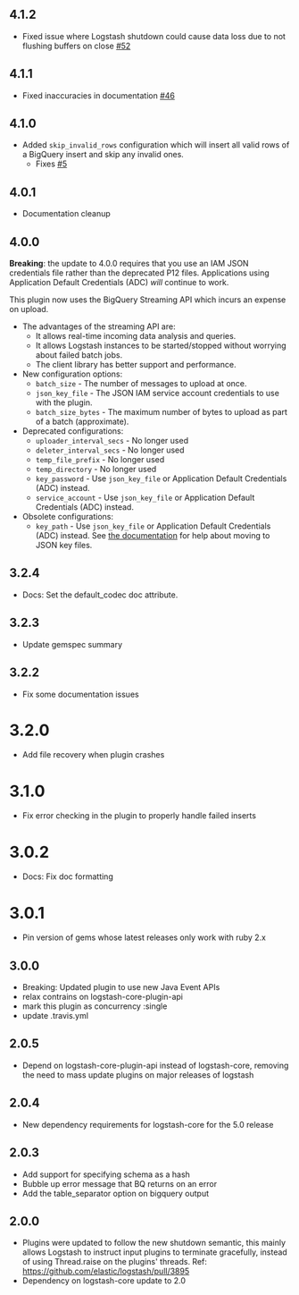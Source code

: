 ## 4.1.2
 - Fixed issue where Logstash shutdown could cause data loss due to not flushing buffers on close [#52](https://github.com/logstash-plugins/logstash-output-google_bigquery/pull/52)

## 4.1.1
 - Fixed inaccuracies in documentation [#46](https://github.com/logstash-plugins/logstash-output-google_bigquery/pull/46) 

## 4.1.0
 - Added `skip_invalid_rows` configuration which will insert all valid rows of a BigQuery insert
   and skip any invalid ones.
    - Fixes [#5](https://github.com/logstash-plugins/logstash-output-google_bigquery/issues/5)

## 4.0.1
 - Documentation cleanup

## 4.0.0

**Breaking**: the update to 4.0.0 requires that you use an IAM JSON credentials file
rather than the deprecated P12 files.
Applications using Application Default Credentials (ADC) _will_ continue to work.

This plugin now uses the BigQuery Streaming API which incurs an expense on upload.

 - The advantages of the streaming API are:
    - It allows real-time incoming data analysis and queries.
    - It allows Logstash instances to be started/stopped without worrying about failed batch jobs.
    - The client library has better support and performance.
 - New configuration options:
    - `batch_size` - The number of messages to upload at once.
    - `json_key_file` - The JSON IAM service account credentials to use with the plugin.
    - `batch_size_bytes` - The maximum number of bytes to upload as part of a batch (approximate).
 - Deprecated configurations:
    - `uploader_interval_secs` - No longer used
    - `deleter_interval_secs` - No longer used
    - `temp_file_prefix` - No longer used
    - `temp_directory` - No longer used
    - `key_password` - Use `json_key_file` or Application Default Credentials (ADC) instead.
    - `service_account` - Use `json_key_file` or Application Default Credentials (ADC) instead.
 - Obsolete configurations:
    - `key_path` - Use `json_key_file` or Application Default Credentials (ADC) instead.
      See [the documentation](https://www.elastic.co/guide/en/logstash/current/plugins-outputs-google_bigquery.html#plugins-outputs-google_bigquery-key_path)
      for help about moving to JSON key files.

## 3.2.4
  - Docs: Set the default_codec doc attribute.

## 3.2.3
  - Update gemspec summary

## 3.2.2
  - Fix some documentation issues

# 3.2.0
  - Add file recovery when plugin crashes

# 3.1.0
  - Fix error checking in the plugin to properly handle failed inserts

# 3.0.2
  - Docs: Fix doc formatting

# 3.0.1
  - Pin version of gems whose latest releases only work with ruby 2.x

## 3.0.0
  - Breaking: Updated plugin to use new Java Event APIs
  - relax contrains on logstash-core-plugin-api
  - mark this plugin as concurrency :single
  - update .travis.yml

## 2.0.5
  - Depend on logstash-core-plugin-api instead of logstash-core, removing the need to mass update plugins on major releases of logstash

## 2.0.4
  - New dependency requirements for logstash-core for the 5.0 release

## 2.0.3
 - Add support for specifying schema as a hash
 - Bubble up error message that BQ returns on an error
 - Add the table_separator option on bigquery output

## 2.0.0
 - Plugins were updated to follow the new shutdown semantic, this mainly allows Logstash to instruct input plugins to terminate gracefully, 
   instead of using Thread.raise on the plugins' threads. Ref: https://github.com/elastic/logstash/pull/3895
 - Dependency on logstash-core update to 2.0

